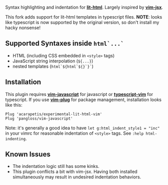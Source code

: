 Syntax highlighting and indentation for
[**lit-html**](https://github.com/Polymer/lit-html). Largely inspired by
[**vim-jsx**](https://github.com/mxw/vim-jsx).

This fork adds support for lit-html templates in typescript files. **NOTE**: looks like typescript is now supported by the original version, so don't install my hacky nonsense!

## Supported Syntaxes inside ``html`...` ``
- HTML (including CSS embedded in `<style>` tags)
- JavaScript string interpolation (`${...}`)
- nested templates (``` html`${html`${}`}` ```)

## Installation

This plugin requires
[**vim-javascript**](https://github.com/pangloss/vim-javascript) 
for javascript or 
[**typescript-vim**](https://github.com/leafgarland/typescript-vim)
for typescript. If you use
[**vim-plug**](https://github.com/junegunn/vim-plug) for package management,
installation looks like this:

```vim
Plug 'acarapetis/experimental-lit-html-vim'
Plug 'pangloss/vim-javascript'
```

Note: it's generally a good idea to have `let g:html_indent_style1 = "inc"` in
your vimrc for reasonable indentation of `<style>` tags. See `:help
html-indenting`.

## Known Issues

- The indentation logic still has some kinks.
  <!-- The boundaries between js and html (``html`...` `` and `${...}`) are
  rather tricky. -->
- This plugin conflicts a bit with vim-jsx. Having both installed
  simultaneously may result in undesired indentation behaviors.
